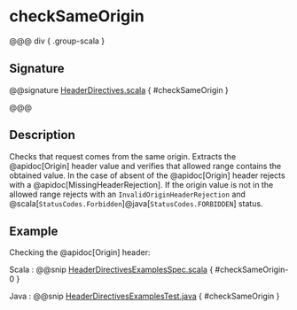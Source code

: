 # checkSameOrigin

@@@ div { .group-scala }

## Signature

@@signature [HeaderDirectives.scala](/akka-http/src/main/scala/akka/http/scaladsl/server/directives/HeaderDirectives.scala) { #checkSameOrigin }

@@@

## Description

Checks that request comes from the same origin. Extracts the @apidoc[Origin] header value and verifies that allowed range
contains the obtained value. In the case of absent of the @apidoc[Origin] header rejects with a @apidoc[MissingHeaderRejection].
If the origin value is not in the allowed range rejects with an `InvalidOriginHeaderRejection`
and @scala[`StatusCodes.Forbidden`]@java[`StatusCodes.FORBIDDEN`] status.

## Example

Checking the @apidoc[Origin] header:

Scala
:  @@snip [HeaderDirectivesExamplesSpec.scala]($test$/scala/docs/http/scaladsl/server/directives/HeaderDirectivesExamplesSpec.scala) { #checkSameOrigin-0 }

Java
:  @@snip [HeaderDirectivesExamplesTest.java]($test$/java/docs/http/javadsl/server/directives/HeaderDirectivesExamplesTest.java) { #checkSameOrigin }
